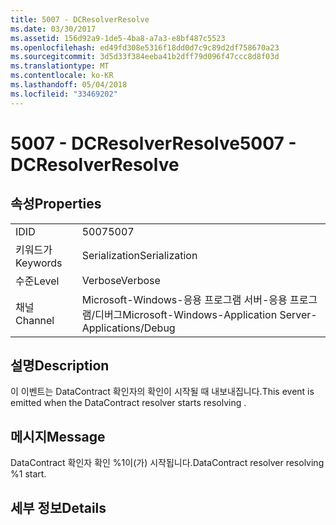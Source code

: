 ```yaml
---
title: 5007 - DCResolverResolve
ms.date: 03/30/2017
ms.assetid: 156d92a9-1de5-4ba8-a7a3-e8bf487c5523
ms.openlocfilehash: ed49fd308e5316f18dd0d7c9c89d2df758670a23
ms.sourcegitcommit: 3d5d33f384eeba41b2dff79d096f47ccc8d8f03d
ms.translationtype: MT
ms.contentlocale: ko-KR
ms.lasthandoff: 05/04/2018
ms.locfileid: "33469202"
---
```

# <a name="5007---dcresolverresolve"></a><span data-ttu-id="82c71-102">5007 - DCResolverResolve</span><span class="sxs-lookup"><span data-stu-id="82c71-102">5007 - DCResolverResolve</span></span>
## <a name="properties"></a><span data-ttu-id="82c71-103">속성</span><span class="sxs-lookup"><span data-stu-id="82c71-103">Properties</span></span>  
  
|||  
|-|-|  
|<span data-ttu-id="82c71-104">ID</span><span class="sxs-lookup"><span data-stu-id="82c71-104">ID</span></span>|<span data-ttu-id="82c71-105">5007</span><span class="sxs-lookup"><span data-stu-id="82c71-105">5007</span></span>|  
|<span data-ttu-id="82c71-106">키워드가</span><span class="sxs-lookup"><span data-stu-id="82c71-106">Keywords</span></span>|<span data-ttu-id="82c71-107">Serialization</span><span class="sxs-lookup"><span data-stu-id="82c71-107">Serialization</span></span>|  
|<span data-ttu-id="82c71-108">수준</span><span class="sxs-lookup"><span data-stu-id="82c71-108">Level</span></span>|<span data-ttu-id="82c71-109">Verbose</span><span class="sxs-lookup"><span data-stu-id="82c71-109">Verbose</span></span>|  
|<span data-ttu-id="82c71-110">채널</span><span class="sxs-lookup"><span data-stu-id="82c71-110">Channel</span></span>|<span data-ttu-id="82c71-111">Microsoft-Windows-응용 프로그램 서버-응용 프로그램/디버그</span><span class="sxs-lookup"><span data-stu-id="82c71-111">Microsoft-Windows-Application Server-Applications/Debug</span></span>|  
  
## <a name="description"></a><span data-ttu-id="82c71-112">설명</span><span class="sxs-lookup"><span data-stu-id="82c71-112">Description</span></span>  
 <span data-ttu-id="82c71-113">이 이벤트는 DataContract 확인자의 확인이 시작될 때 내보내집니다.</span><span class="sxs-lookup"><span data-stu-id="82c71-113">This event is emitted when the DataContract resolver starts resolving .</span></span>  
  
## <a name="message"></a><span data-ttu-id="82c71-114">메시지</span><span class="sxs-lookup"><span data-stu-id="82c71-114">Message</span></span>  
 <span data-ttu-id="82c71-115">DataContract 확인자 확인 %1이(가) 시작됩니다.</span><span class="sxs-lookup"><span data-stu-id="82c71-115">DataContract resolver resolving %1 start.</span></span>  
  
## <a name="details"></a><span data-ttu-id="82c71-116">세부 정보</span><span class="sxs-lookup"><span data-stu-id="82c71-116">Details</span></span>
